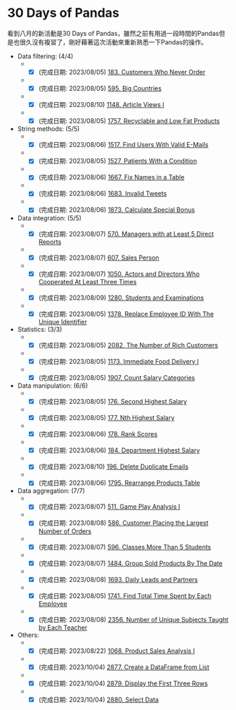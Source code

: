 # 30 Days of Pandas
看到八月的新活動是30 Days of Pandas，雖然之前有用過一段時間的Pandas但是也很久沒有複習了，剛好藉著這次活動來重新熟悉一下Pandas的操作。  

* Data filtering:  (4/4)  
  * -[x] (完成日期: 2023/08/05) <a href="183/Customers_Who_Never_Order.ipynb">183. Customers Who Never Order </a>
  * -[x] (完成日期: 2023/08/05) <a href="595/Big_Countries.ipynb">595. Big Countries </a>
  * -[x] (完成日期: 2023/08/10) <a href="1148/Article_Views_I.ipynb">1148. Article Views I </a>
  * -[x] (完成日期: 2023/08/05) <a href="1757/Recyclable_and_Low_Fat_Products.ipynb">1757. Recyclable and Low Fat Products </a>

* String methods: (5/5)  
  * -[x] (完成日期: 2023/08/06) <a href="1517/Find_Users_With_Valid_E-Mails.ipynb">1517. Find Users With Valid E-Mails </a>
  * -[x] (完成日期: 2023/08/05) <a href="1527/Patients_With_a_Condition.ipynb">1527. Patients With a Condition </a>
  * -[x] (完成日期: 2023/08/06) <a href="1667/Fix Names_in_a_Table.ipynb">1667. Fix Names in a Table </a>
  * -[x] (完成日期: 2023/08/06) <a href="1683/Invalid_Tweets.ipynb">1683. Invalid Tweets </a>
  * -[x] (完成日期: 2023/08/06) <a href="1873/Calculate_Special_Bonus.ipynb">1873. Calculate Special Bonus </a>

* Data integration:  (5/5)
  * -[x] (完成日期: 2023/08/07) <a href="570/Managers_with_at_Least_5_Direct_Reports.ipynb">570. Managers with at Least 5 Direct Reports </a>
  * -[x] (完成日期: 2023/08/07) <a href="607/Sales_Person.ipynb">607. Sales Person </a>
  * -[x] (完成日期: 2023/08/07) <a href="607/Actors_and_Directors_Who_Cooperated_At_Least_Three_Times.ipynb">1050. Actors and Directors Who Cooperated At Least Three Times </a>
  * -[x] (完成日期: 2023/08/09) <a href="1280/Students_and_Examinations.ipynb">1280. Students and Examinations </a>
  * -[x] (完成日期: 2023/08/05) <a href="1378/Replace_Employee_ID_With_The_Unique_Identifier.ipynb">1378. Replace Employee ID With The Unique Identifier </a>

* Statistics:  (3/3)
  * -[x] (完成日期: 2023/08/05) <a href="2082/The_Number_of_Rich_Customers.ipynb">2082. The Number of Rich Customers </a>
  * -[x] (完成日期: 2023/08/05) <a href="1173/Immediate_Food_Delivery_I.ipynb">1173. Immediate Food Delivery I </a>
  * -[x] (完成日期: 2023/08/05) <a href="1907/Count_Salary_Categories.ipynb">1907. Count Salary Categories </a>

* Data manipulation:  (6/6)
  * -[x] (完成日期: 2023/08/05) <a href="176/Second_Highest_Salary.ipynb">176. Second Highest Salary </a>
  * -[x] (完成日期: 2023/08/05) <a href="177/Nth_Highest_Salary.ipynb">177. Nth Highest Salary </a>
  * -[x] (完成日期: 2023/08/06) <a href="178/Rank_Scores.ipynb">178. Rank Scores </a>
  * -[x] (完成日期: 2023/08/06) <a href="184/Department_Highest_Salary.ipynb">184. Department Highest Salary </a>
  * -[x] (完成日期: 2023/08/10) <a href="196/Delete_Duplicate_Emails.ipynb">196. Delete Duplicate Emails </a>
  * -[x] (完成日期: 2023/08/06) <a href="1795/Rearrange_Products_Table.ipynb">1795. Rearrange Products Table </a>

* Data aggregation:  (7/7)
  * -[x] (完成日期: 2023/08/07) <a href="511/Game_Play_Analysis_I.ipynb">511. Game Play Analysis I </a>
  * -[x] (完成日期: 2023/08/08) <a href="586/Customer_Placing_the_Largest_Number_of_Orders.ipynb">586. Customer Placing the Largest Number of Orders </a>
  * -[x] (完成日期: 2023/08/07) <a href="596/Classes_More_Than_5_Students.ipynb">596. Classes More Than 5 Students </a>
  * -[x] (完成日期: 2023/08/07) <a href="1484/Group_Sold_Products_By_The_Date.ipynb">1484. Group Sold Products By The Date </a>
  * -[x] (完成日期: 2023/08/08) <a href="1693/Daily_Leads_and_Partners.ipynb">1693. Daily Leads and Partners </a>
  * -[x] (完成日期: 2023/08/05) <a href="1741/Find_Total_Time_Spent_by_Each_Employee.ipynb">1741. Find Total Time Spent by Each Employee </a>
  * -[x] (完成日期: 2023/08/08) <a href="2356/Number_of_Unique_Subjects_Taught_by_Each_Teacher.ipynb">2356. Number of Unique Subjects Taught by Each Teacher </a>

* Others:  
  * -[x] (完成日期: 2023/08/22) <a href="1068/Product_Sales_Analysis_I.ipynb">1068. Product Sales Analysis I </a>
  * -[x] (完成日期: 2023/10/04) <a href="2877/Create_a_DataFrame_from_List.ipynb">2877. Create a DataFrame from List </a>
  * -[x] (完成日期: 2023/10/04) <a href="2879/Display_the_First_Three_Rows.ipynb">2879. Display the First Three Rows </a>
  * -[x] (完成日期: 2023/10/04) <a href="2880/Select_Data.ipynb">2880. Select Data </a> 
